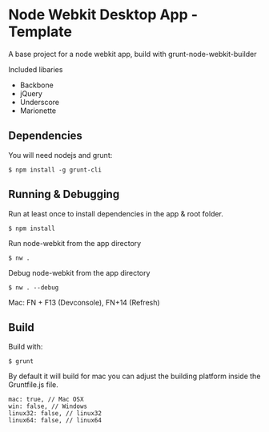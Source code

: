 Node Webkit Desktop App - Template
====================

A base project for a node webkit app, build with grunt-node-webkit-builder

Included libaries
- Backbone
- jQuery
- Underscore
- Marionette

## Dependencies

You will need nodejs and grunt:

    $ npm install -g grunt-cli
    
## Running & Debugging

Run at least once to install dependencies in the app & root folder.
```
$ npm install
```
Run node-webkit from the app directory  
```
$ nw . 
```
Debug node-webkit from the app directory  
```
$ nw . --debug
```
Mac: FN + F13 (Devconsole), FN+14 (Refresh)

## Build

Build with:
```
$ grunt
```
By default it will build for mac you can adjust the building platform inside the Gruntfile.js file.
```
mac: true, // Mac OSX
win: false, // Windows
linux32: false, // linux32
linux64: false, // linux64
```
